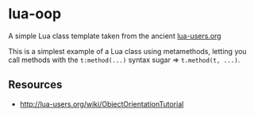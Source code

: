 # lua-oop
A simple Lua class template taken from the ancient [lua-users.org](http://lua-users.org)

This is a simplest example of a Lua class using metamethods, letting you
call methods with the `t:method(...)` syntax sugar => `t.method(t, ...)`.

## Resources
- http://lua-users.org/wiki/ObjectOrientationTutorial
